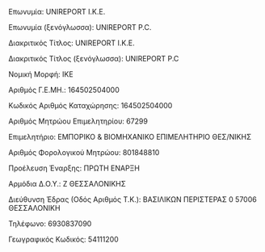 Επωνυμία: UNIREPORT Ι.Κ.Ε.


Επωνυμία (ξενόγλωσσα): UNIREPORT P.C.

Διακριτικός Τίτλος: UNIREPORT Ι.Κ.Ε.

Διακριτικός Τίτλος (ξενόγλωσσα): UNIREPORT P.C

Νομική Μορφή: ΙΚΕ

Αριθμός Γ.Ε.ΜΗ.: 164502504000

Κωδικός Αριθμός Καταχώρησης: 164502504000

Αριθμός Μητρώου Επιμελητηρίου: 67299

Επιμελητήριο: ΕΜΠΟΡΙΚΟ & ΒΙΟΜΗΧΑΝΙΚΟ ΕΠΙΜΕΛΗΤΗΡΙΟ ΘΕΣ/ΝΙΚΗΣ

Αριθμός Φορολογικού Μητρώου: 801848810

Προέλευση Έναρξης: ΠΡΩΤΗ ΕΝΑΡΞΗ

Αρμόδια Δ.Ο.Υ.: Ζ ΘΕΣΣΑΛΟΝΙΚΗΣ

Διεύθυνση Έδρας (Οδός Αριθμός Τ.Κ.): ΒΑΣΙΛΙΚΩΝ ΠΕΡΙΣΤΕΡΑΣ 0 57006 ΘΕΣΣΑΛΟΝΙΚΗ

Τηλέφωνο: 6930837090

Γεωγραφικός Κωδικός: 54111200


